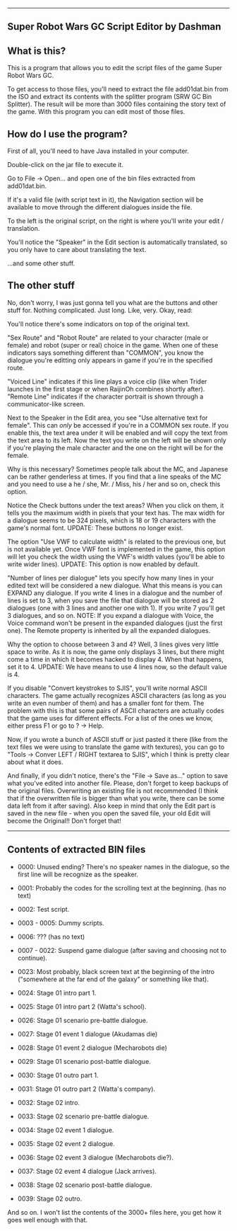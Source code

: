 --------------------------------------------------------------
Super Robot Wars GC Script Editor by Dashman
--------------------------------------------------------------

What is this?
-----------------

This is a program that allows you to edit the script files of the game Super Robot Wars GC. 

To get access to those files, you'll need to extract the file add01dat.bin from the ISO and extract its contents with the splitter program (SRW GC Bin Splitter). The result will be more than 3000 files containing the story text of the game. With this program you can edit most of those files.


How do I use the program?
--------------------------

First of all, you'll need to have Java installed in your computer.

Double-click on the jar file to execute it.

Go to File -> Open... and open one of the bin files extracted from add01dat.bin.

If it's a valid file (with script text in it), the Navigation section will be available to move through the different dialogues inside the file.

To the left is the original script, on the right is where you'll write your edit / translation.

You'll notice the "Speaker" in the Edit section is automatically translated, so you only have to care about translating the text.

...and some other stuff.

The other stuff
-----------------

No, don't worry, I was just gonna tell you what are the buttons and other stuff for. Nothing complicated. Just long. Like, very. Okay, read:

You'll notice there's some indicators on top of the original text. 

"Sex Route" and "Robot Route" are related to your character (male or female) and robot (super or real) choice in the game. When one of these indicators says something different than "COMMON", you know the dialogue you're editting only appears in game if you're in the specified route.

"Voiced Line" indicates if this line plays a voice clip (like when Trider launches in the first stage or when RaijinOh combines shortly after). "Remote Line" indicates if the character portrait is shown through a communicator-like screen.

Next to the Speaker in the Edit area, you see "Use alternative text for female". This can *only* be accessed if you're in a COMMON sex route. If you enable this, the text area under it will be enabled and will copy the text from the text area to its left. Now the text you write on the left will be shown only if you're playing the male character and the one on the right will be for the female.

Why is this necessary? Sometimes people talk about the MC, and Japanese can be rather genderless at times. If you find that a line speaks of the MC and you need to use a he / she, Mr. / Miss, his / her and so on, check this option.

Notice the Check buttons under the text areas? When you click on them, it tells you the maximum width in pixels that your text has. The max width for a dialogue seems to be 324 pixels, which is 18 or 19 characters with the game's normal font. UPDATE: These buttons no longer exist.

The option "Use VWF to calculate width" is related to the previous one, but is not available yet. Once VWF font is implemented in the game, this option will let you check the width using the VWF's width values (you'll be able to write wider lines). UPDATE: This option is now enabled by default.

"Number of lines per dialogue" lets you specify how many lines in your edited text will be considered a new dialogue. What this means is you can EXPAND any dialogue. If you write 4 lines in a dialogue and the number of lines is set to 3, when you save the file that dialogue will be stored as 2 dialogues (one with 3 lines and another one with 1). If you write 7 you'll get 3 dialogues, and so on. NOTE: If you expand a dialogue with Voice, the Voice command won't be present in the expanded dialogues (just the first one). The Remote property is inherited by all the expanded dialogues.

Why the option to choose between 3 and 4? Well, 3 lines gives very little space to write. As it is now, the game only displays 3 lines, but there might come a time in which it becomes hacked to display 4. When that happens, set it to 4. UPDATE: We have means to use 4 lines now, so the default value is 4.

If you disable "Convert keystrokes to SJIS", you'll write normal ASCII characters. The game actually recognizes ASCII characters (as long as you write an even number of them) and has a smaller font for them. The problem with this is that some pairs of ASCII characters are actually codes that the game uses for different effects. For a list of the ones we know, either press F1 or go to ? -> Help.

Now, if you wrote a bunch of ASCII stuff or just pasted it there (like from the text files we were using to translate the game with textures), you can go to "Tools -> Conver LEFT / RIGHT textarea to SJIS", which I think is pretty clear about what it does.

And finally, if you didn't notice, there's the "File -> Save as..." option to save what you've edited into another file. Please, don't forget to keep backups of the original files. Overwriting an existing file is not recommended (I think that if the overwritten file is bigger than what you write, there can be some data left from it after saving). Also keep in mind that only the Edit part is saved in the new file - when you open the saved file, your old Edit will become the Original!! Don't forget that!


--------------------------------------------------------------
Contents of extracted BIN files
--------------------------------------------------------------
* 0000: Unused ending? There's no speaker names in the dialogue, so the first line will be recognize as the speaker.

* 0001: Probably the codes for the scrolling text at the beginning. (has no text)

* 0002: Test script.

* 0003 - 0005: Dummy scripts.

* 0006: ??? (has no text)

* 0007 - 0022: Suspend game dialogue (after saving and choosing not to continue).

* 0023: Most probably, black screen text at the beginning of the intro ("somewhere at the far end of the galaxy" or something like that).

* 0024: Stage 01 intro part 1.
* 0025: Stage 01 intro part 2 (Watta's school).
* 0026: Stage 01 scenario pre-battle dialogue.
* 0027: Stage 01 event 1 dialogue (Akudamas die)
* 0028: Stage 01 event 2 dialogue (Mecharobots die)
* 0029: Stage 01 scenario post-battle dialogue.
* 0030: Stage 01 outro part 1.
* 0031: Stage 01 outro part 2 (Watta's company).

* 0032: Stage 02 intro.
* 0033: Stage 02 scenario pre-battle dialogue.
* 0034: Stage 02 event 1 dialogue.
* 0035: Stage 02 event 2 dialogue.
* 0036: Stage 02 event 3 dialogue (Mecharobots die?).
* 0037: Stage 02 event 4 dialogue (Jack arrives).
* 0038: Stage 02 scenario post-battle dialogue.
* 0039: Stage 02 outro.

And so on. I won't list the contents of the 3000+ files here, you get how it goes well enough with that.